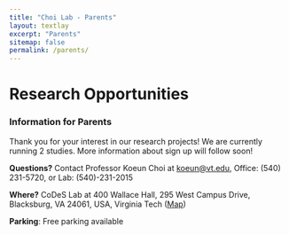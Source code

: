 ```yaml
---
title: "Choi Lab - Parents"
layout: textlay
excerpt: "Parents"
sitemap: false
permalink: /parents/
---
```


# Research Opportunities

### Information for Parents

Thank you for your interest in our research projects! We are currently running 2 studies. More information about sign up will follow soon!


**Questions?** Contact Professor Koeun Choi at <koeun@vt.edu>, Office: (540) 231-5720, or Lab: (540)-231-2015

**Where?** CoDeS Lab at 400 Wallace Hall, 295 West Campus Drive, Blacksburg, VA 24061, USA, Virginia Tech ([Map](https://www.google.com/maps/place/Wallace+Hall,+Blacksburg,+VA+24060/@37.2229037,-80.4264134,17z/data=!4m5!3m4!1s0x884d95117587ead9:0xb2b5c03d0f9df618!8m2!3d37.2229037!4d-80.4242247?shorturl=1))

**Parking**: Free parking available

